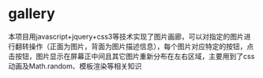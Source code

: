 # gallery
本项目用javascript+jquery+css3等技术实现了图片画廊，可以对指定的图片进行翻转操作（正面为图片，背面为图片描述信息），每个图片对应特定的按钮，点击按钮，图片显示在屏幕正中间且其它图片重新分布在左右区域，主要用到了css动画及Math.random、模板渲染等相关知识
